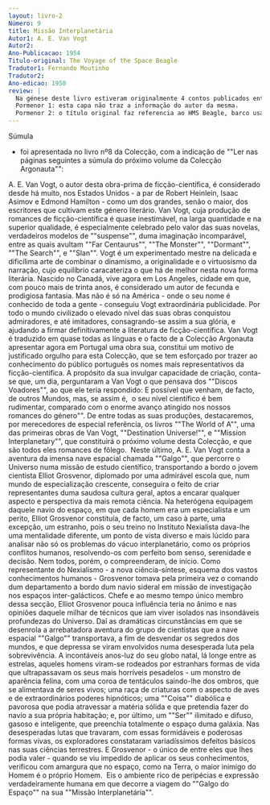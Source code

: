 ```yaml
---
layout: livro-2
Número: 9
title: Missão Interplanetária
Autor1: A. E. Van Vogt
Autor2: 
Ano-Publicacao: 1954
Titulo-original: The Voyage of the Space Beagle
Tradutor1: Fernando Moutinho
Tradutor2: 
Ano-edicao: 1950
review: |
  Na génese deste livro estiveram originalmente 4 contos publicados entre 1939 e 1943. Uma republicação em 1952 já traz o título Mission: Interplanetary.
  Pormenor 1: esta capa não traz a informação do autor da mesma.
  Pormenor 2: o título original faz referencia ao HMS Beagle, barco usado por Charles Darwin na sua viagem.
---
```


Súmula
 - foi apresentada no livro nº8 da Colecção, com a indicação de ""Ler nas páginas seguintes a súmula do próximo volume da Colecção Argonauta"":

A. E. Van Vogt, o autor desta obra-prima de ficção-científica, é considerado desde há muito, nos Estados Unidos - a par de Robert Heinlein, Isaac Asimov e Edmond Hamilton - como um dos grandes, senão o maior, dos escritores que cultivam este género literário. Van Vogt, cuja produção de romances de ficção-científica é quase inestimável, na larga quantidade e na superior qualidade, é especialmente celebrado pelo valor das suas novelas, verdadeiros modelos de ""suspense"", duma imaginação incomparável, entre as quais avultam ""Far Centaurus"", ""The Monster"", ""Dormant"", ""The Search"", e ""Slan"".
Vogt é um experimentado mestre na delicada e dificílima arte de combinar o dinamismo, a originalidade e o virtuosismo da narração, cujo equilíbrio caracateriza o que há de melhor nesta nova forma literária. Nascido no Canadá, vive agora em Los Angeles, cidade em que, com pouco mais de trinta anos, é considerado um autor de fecunda e prodigiosa fantasia. Mas não é só na América - onde o seu nome é conhecido de toda a gente - conseguiu Vogt extraordinária publicidade. Por todo o mundo civilizado o elevado nível das suas obras conquistou admiradores, e até imitadores, consagrando-se assim a sua glória, e ajudando a firmar definitivamente a literatura de ficção-científica.
Van Vogt é traduzido em quase todas as línguas e o facto de a Colecção Argonauta apresentar agora em Portugal uma obra sua, constitui um motivo de justificado orgulho para esta Colecção, que se tem esforçado por trazer ao conhecimento do público português os nomes mais representativos da ficção-científica.
A propósito da sua invulgar capacidade de criação, conta-se que, um dia, perguntaram a Van Vogt o que pensava dos ""Discos Voadores"", ao que ele teria respondido: E possível que venham, de facto, de outros Mundos, mas, se assim é,  o seu nível científico é bem rudimentar, comparado com o enorme avanço atingido nos nossos romances do género"".
De entre todas as suas produções, destacaremos, por merecedores de especial referência, os livros ""The World of A"", uma das primeiras obras de Van Vogt, ""Destination Universe!"", e ""Mission Interplanetary"", que constituirá o próximo volume desta Colecção, e que são todos eles romances de fôlego. 
Neste último, A. E. Van Vogt conta a aventura da imensa nave espacial chamada ""Galgo"", que percorre o Universo numa missão de estudo científico, transportando a bordo o jovem cientista Elliot Grosvenor, diplomado por uma admirável escola que, num mundo de especialização crescente, conseguira o feito de criar representantes duma saudosa cultura geral, aptos a encarar qualquer aspecto e perspectiva da mais remota ciência.
Na heterógena equipagem daquele navio do espaço, em que cada homem era um especialista e um perito, Elliot Grosvenor constituía, de facto, um caso à parte, uma excepção, um estranho, pois o seu treino no Instituto Nexialista dava-lhe uma mentalidade diferente, um ponto de vista diverso e mais lúcido para analisar não só os problemas do vácuo interplanetário, como os próprios conflitos humanos, resolvendo-os com perfeito bom senso, serenidade e decisão. Nem todos, porém, o compreenderam, de início. Como representante do Nexialismo - a nova ciência-síntese, esquema dos vastos conhecimentos humanos - Grosvenor tomava pela primeira vez o comando dum departamento a bordo dum navio sideral em missão de investigação nos espaços inter-galácticos. Chefe e ao mesmo tempo único membro dessa secção, Elliot Grosvenor pouca influência teria no ânimo e nas opiniões daquele milhar de técnicos que iam viver isolados nas insondáveis profundezas do Universo. Daí as dramáticas circunstâncias em que se desenrola a arrebatadora aventura do grupo de cientistas que a nave espacial ""Galgo"" transportava, a fim de desvendar os segredos dos mundos, e que depressa se viram envolvidos numa desesperada luta pela sobrevivência.
A incontáveis anos-luz do seu globo natal, lá longe entre as estrelas, aqueles homens viram-se rodeados por estranhars formas de vida que ultrapassavam os seus mais horríveis pesadelos - um monstro de aparência felina, com uma coroa de tentáculos saindo-lhe dos ombros, que se alimentava de seres vivos; uma raça de criaturas com o aspecto de aves e de extraordinários poderes hipnóticos; uma ""Coisa"" diabólica e pavorosa que podia atravessar a matéria sólida e que pretendia fazer do navio a sua própria habitação; e, por último, um ""Ser"" ilimitado e difuso, gasoso e inteligente, que preenchia totalmente o espaço duma galáxia.
Nas desesperadas lutas que travaram, com essas formidáveis e poderosas formas vivas, os exploradores constataram variadíssimos defeitos básicos nas suas ciências terrestres. E Grosvenor - o único de entre eles que lhes podia valer - quando se viu impedido de aplicar os seus conhecimentos, verificou com amargura que no espaço, como na Terra, o maior inimigo do Homem é o próprio Homem. 
Eis o ambiente rico de peripécias e expressão verdadeiramente humana em que decorre a viagem do ""Galgo do Espaço"" na sua ""Missão Interplanetária"". 
